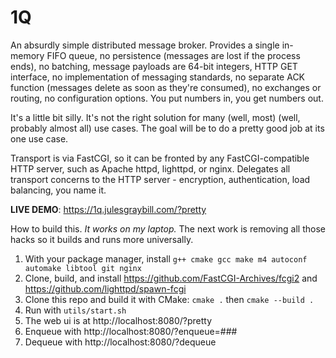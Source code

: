 # 1Q

An absurdly simple distributed message broker. Provides a single in-memory FIFO queue, no persistence (messages are lost if the process ends), no batching, message payloads are 64-bit integers, HTTP GET interface, no implementation of messaging standards, no separate ACK function (messages delete as soon as they're consumed), no exchanges or routing, no configuration options. You put numbers in, you get numbers out.

It's a little bit silly. It's not the right solution for many (well, most) (well, probably almost all) use cases. The goal will be to do a pretty good job at its one use case. 

Transport is via FastCGI, so it can be fronted by any FastCGI-compatible HTTP server, such as Apache httpd, lighttpd, or nginx. Delegates all transport concerns to the HTTP server - encryption, authentication, load balancing, you name it.

**LIVE DEMO**: https://1q.julesgraybill.com/?pretty

How to build this. *It works on my laptop.* The next work is removing all those hacks so it builds and runs more universally.

1. With your package manager, install `g++ cmake gcc make m4 autoconf automake libtool git nginx`
2. Clone, build, and install https://github.com/FastCGI-Archives/fcgi2 and https://github.com/lighttpd/spawn-fcgi
3. Clone this repo and build it with CMake: `cmake .` then `cmake --build .`
4. Run with `utils/start.sh`
5. The web ui is at http://localhost:8080/?pretty
6. Enqueue with http://localhost:8080/?enqueue=### 
7. Dequeue with http://localhost:8080/?dequeue